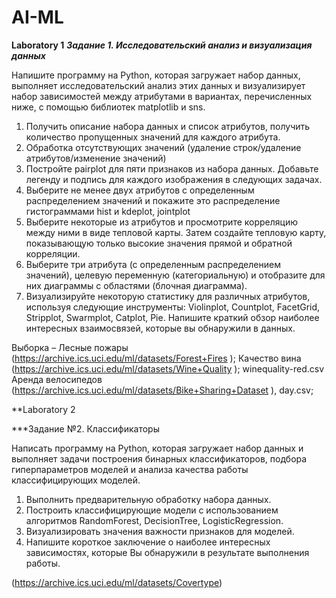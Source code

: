 # AI-ML

**Laboratory 1**
***Задание 1. Исследовательский анализ и визуализация данных***

Напишите программу на Python, которая загружает набор данных, выполняет исследовательский анализ этих данных и визуализирует набор зависимостей между атрибутами в вариантах, перечисленных ниже, с помощью библиотек matplotlib и sns.
1. Получить описание набора данных и список атрибутов, получить количество пропущенных значений для каждого атрибута.
2. Обработка отсутствующих значений (удаление строк/удаление атрибутов/изменение значений)
3. Постройте pairplot для пяти признаков из набора данных.
Добавьте легенду и подпись для каждого изображения в следующих задачах.
4. Выберите не менее двух атрибутов с определенным распределением значений и покажите это распределение гистограммами hist и kdeplot, jointplot
5. Выберите некоторые из атрибутов и просмотрите корреляцию между ними в виде тепловой карты. Затем создайте тепловую карту, показывающую только высокие значения прямой и обратной корреляции.
6. Выберите три атрибута (с определенным распределением значений), целевую переменную (категориальную) и отобразите для них диаграммы с областями (блочная диаграмма).
7. Визуализируйте некоторую статистику для различных атрибутов, используя следующие инструменты: Violinplot, Countplot, FacetGrid, Stripplot, Swarmplot, Catplot, Pie.
Напишите краткий обзор наиболее интересных взаимосвязей, которые вы обнаружили в данных.

Выборка – Лесные пожары (https://archive.ics.uci.edu/ml/datasets/Forest+Fires );
Качество вина (https://archive.ics.uci.edu/ml/datasets/Wine+Quality ); winequality-red.csv
Аренда велосипедов (https://archive.ics.uci.edu/ml/datasets/Bike+Sharing+Dataset ), day.csv;







**Laboratory 2

***Задание №2. Классификаторы

Написать программу на Python, которая загружает набор данных и выполняет задачи построения бинарных классификаторов, подбора гиперпараметров моделей и анализа качества работы классифицирующих моделей.
1. Выполнить предварительную обработку набора данных.
2. Построить классифицирующие модели с использованием алгоритмов RandomForest, DecisionTree, LogisticRegression. 
3. Визуализировать значения важности признаков для моделей.
4. Напишите короткое заключение о наиболее интересных зависимостях, которые Вы обнаружили в результате выполнения работы.

(https://archive.ics.uci.edu/ml/datasets/Covertype) 
